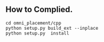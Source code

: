 ## How to Complied.
```
cd omni_placement/cpp
python setup.py build_ext --inplace
python setup.py  install
```` 
